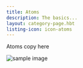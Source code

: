 ```yaml
---
title: Atoms
description: The basics...
layout: category-page.hbt
listing-icon: icon-atoms
---
```


Atoms copy here

![sample image](http://fpoimg.com/200x200 "Logo Title Text 1")
